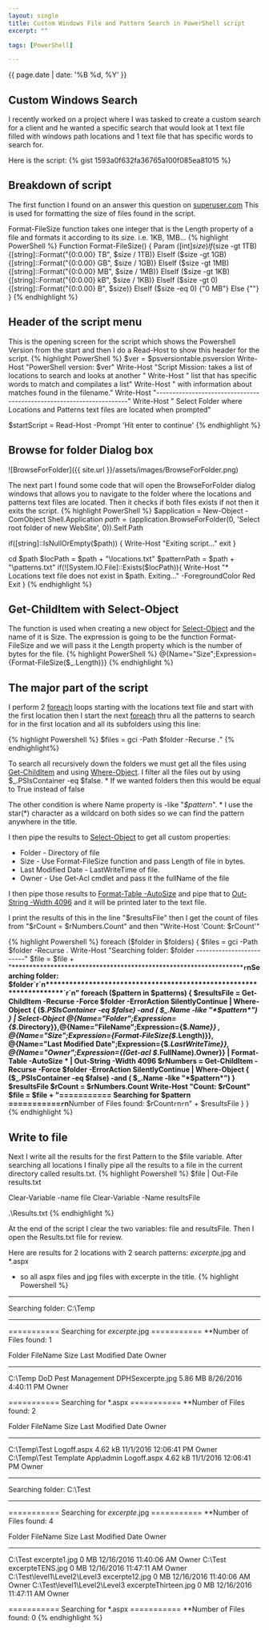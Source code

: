 ```yaml
---
layout: single
title: Custom Windows File and Pattern Search in PowerShell script
excerpt: ""

tags: [PowerShell]

---
```

{{ page.date | date: '%B %d, %Y' }}

## Custom Windows Search

I recently worked on a project where I was tasked to create a custom search for a client and he wanted a specific search that would
look at 1 text file filled with windows path locations and 1 text file that has specific words to search for.

Here is the script:
{% gist 1593a0f632fa36765a100f085ea81015 %}

## Breakdown of script

The first function I found on an answer this question on [superuser.com](http://superuser.com/questions/468782/show-human-readable-file-sizes-in-the-default-powershell-ls-command)
This is used for formatting the size of files found in the script.

Format-FileSize function takes one integer that is the Length property of a file and formats it according to its size. i.e. 1KB, 1MB...
{% highlight PowerShell %}
    Function Format-FileSize() {
        Param ([int]$size)
        If     ($size -gt 1TB) {[string]::Format("{0:0.00} TB", $size / 1TB)}
        ElseIf ($size -gt 1GB) {[string]::Format("{0:0.00} GB", $size / 1GB)}
        ElseIf ($size -gt 1MB) {[string]::Format("{0:0.00} MB", $size / 1MB)}
        ElseIf ($size -gt 1KB) {[string]::Format("{0:0.00} kB", $size / 1KB)}
        ElseIf ($size -gt 0)   {[string]::Format("{0:0.00} B", $size)}
        ElseIf ($size -eq 0)   {"0 MB"}
        Else                   {""}
    }
{% endhighlight %}

## Header of the script menu

This is the opening screen for the script which shows the Powershell Version from the start and then I do a Read-Host to show this header for the script.
{% highlight PowerShell %}
$ver = $psversiontable.psversion
Write-Host "PowerShell version: $ver"
Write-Host "Script Mission: takes a list of locations to search and looks at another "
Write-Host "                list that has specific words to match and compilates a list"
Write-Host "                with information about matches found in the filename."
Write-Host "---------------------------------------------------------------------"
Write-Host " Select Folder where Locations and Patterns text files are located when prompted"

$startScript = Read-Host -Prompt 'Hit enter to continue'
{% endhighlight %}

## Browse for folder Dialog box

![BrowseForFolder]({{ site.url }}/assets/images/BrowseForFolder.png)

The next part I found some code that will open the BrowseForFolder dialog windows that allows you to navigate to the folder 
where the locations and patterns text files are located. Then it checks if both files exists if not then it exits the script.
{% highlight PowerShell %}
$application = New-Object -ComObject Shell.Application
$path = ($application.BrowseForFolder(0, 'Select root folder of new WebSite', 0)).Self.Path

if([string]::IsNullOrEmpty($path))
{
    Write-Host "Exiting script..."
    exit
}

cd $path
$locPath = $path + "\locations.txt"
$patternPath = $path + "\patterns.txt"
if(![System.IO.File]::Exists($locPath)){
    Write-Host "* Locations text file does not exist in $path.  Exiting..." -ForegroundColor Red
    Exit
}
{% endhighlight %}


## Get-ChildItem with Select-Object

The function is used when creating a new object for [Select-Object](http://ss64.com/ps/select-object.html) and the name of it is Size. The expression is going to be the function Format-FileSize and
we will pass it the Length property which is the number of bytes for the file.
{% highlight PowerShell %}
    @{Name="Size";Expression={Format-FileSize($_.Length)}}
{% endhighlight %}

## The major part of the script

I perform 2 [foreach](http://ss64.com/ps/foreach.html) loops starting with the locations text file and start with the first location then I start the next [foreach](http://ss64.com/ps/foreach.html)
thru all the patterns to search for in the first location and all its subfolders using this line:

{% highlight Powershell %}
$files = gci -Path $folder -Recurse *.*"
{% endhighlight%}

To search all recursively down the folders we must get all the files using [Get-ChildItem](http://ss64.com/ps/get-childitem.html) and using [Where-Object](http://ss64.com/ps/where-object.html).
I filter all the files out by using $_.PSIsContainer -eq $false. * If we wanted folders then this would be equal to True instead of false

The other condition is where Name property is -like "*$pattern*". * I use the star(*) character as a wildcard on both sides so we can find the pattern anywhere in the title.

I then pipe the results to [Select-Object](http://ss64.com/ps/select-object.html) to get all custom properties:

* Folder - Directory of file 
* Size - Use Format-FileSize function and pass Length of file in bytes.
* Last Modified Date - LastWriteTime of file.
* Owner - Use Get-Acl cmdlet and pass it the fullName of the file

I then pipe those results to [Format-Table -AutoSize](http://ss64.com/ps/format-table.html) and pipe that to [Out-String -Width 4096](https://poshoholic.com/2010/11/11/powershell-quick-tip-creating-wide-tables-with-powershell/) and it will be printed later to the text file.

I print the results of this in the line "$resultsFile" then I get the count of files from "$rCount = $rNumbers.Count" and then "Write-Host 'Count: $rCount'"

{% highlight Powershell %}
foreach ($folder in $folders) {
    $files = gci -Path $folder -Recurse *.*
    Write-Host "Searching folder: $folder -------------------------"
    $file = $file + "********************************************************************`r`nSearching folder: $folder`r`n********************************************************************`r`n"
    foreach ($pattern in $patterns) {
        $resultsFile  = Get-ChildItem -Recurse -Force $folder -ErrorAction SilentlyContinue | 
            Where-Object { ($_.PSIsContainer -eq $false) -and  ( $_.Name -like "*$pattern*") } |
            Select-Object @{Name="Folder";Expression={$_.Directory}},@{Name="FileName";Expression={$_.Name}} ,
            @{Name="Size";Expression={Format-FileSize($_.Length)}}, @{Name="Last Modified Date";Expression={$_.LastWriteTime}}, 
            @{Name="Owner";Expression={(Get-acl $_.FullName).Owner}} | Format-Table -AutoSize * | Out-String -Width 4096 
        $rNumbers = Get-ChildItem -Recurse -Force $folder -ErrorAction SilentlyContinue | Where-Object { ($_.PSIsContainer -eq $false) -and  ( $_.Name -like "*$pattern*") } 
        $resultsFile
        $rCount = $rNumbers.Count
        Write-Host "Count: $rCount"
        $file = $file  + "=========== Searching for $pattern ===========`r`n**Number of Files found: $rCount`r`n`r`n" + $resultsFile
    }
}
{% endhighlight %}

## Write to file

Next I write all the results for the first Pattern to the $file variable. After searching all locations I finally pipe all the results to a file in the current directory called results.txt.
{% highlight Powershell %}
$file | Out-File results.txt

Clear-Variable -name file
Clear-Variable -Name resultsFile

.\Results.txt
{% endhighlight %}

At the end of the script I clear the two variables: file and resultsFile. Then I open the Results.txt file for review.

Here are results for 2 locations with 2 search patterns: *excerpte*.jpg and *.aspx
- so all aspx files and jpg files with excerpte in the title.
{% highlight Powershell %}
********************************************************************
Searching folder: C:\Temp
********************************************************************
=========== Searching for *excerpte*.jpg ===========
**Number of Files found: 1


Folder  FileName                             Size    Last Modified Date   Owner              
------  --------                             ----    ------------------   -----              
C:\Temp DoD Pest Management DPHSexcerpte.jpg 5.86 MB 8/26/2016 4:40:11 PM Owner


=========== Searching for *.aspx ===========
**Number of Files found: 2


Folder                          FileName    Size    Last Modified Date    Owner              
------                          --------    ----    ------------------    -----              
C:\Temp\Test                    Logoff.aspx 4.62 kB 11/1/2016 12:06:41 PM Owner
C:\Temp\Test Template App\admin Logoff.aspx 4.62 kB 11/1/2016 12:06:41 PM Owner


********************************************************************
Searching folder: C:\Test
********************************************************************
=========== Searching for *excerpte*.jpg ===========
**Number of Files found: 4


Folder                       FileName             Size Last Modified Date     Owner              
------                       --------             ---- ------------------     -----              
C:\Test                      excerpte1.jpg        0 MB 12/16/2016 11:40:06 AM Owner
C:\Test                      excerpteTENS.jpg     0 MB 12/16/2016 11:47:11 AM Owner
C:\Test\level1\Level2\Level3 excerpte12.jpg       0 MB 12/16/2016 11:40:06 AM Owner
C:\Test\level1\Level2\Level3 excerpteThirteen.jpg 0 MB 12/16/2016 11:47:11 AM Owner


=========== Searching for *.aspx ===========
**Number of Files found: 0
{% endhighlight %}
